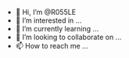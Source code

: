 - 👋 Hi, I’m @R055LE
- 👀 I’m interested in ...
- 🌱 I’m currently learning ...
- 💞️ I’m looking to collaborate on ...
- 📫 How to reach me ...

<!---
R055LE/R055LE is a ✨ special ✨ repository because its `README.md` (this file) appears on your GitHub profile.
You can click the Preview link to take a look at your changes.
--->
